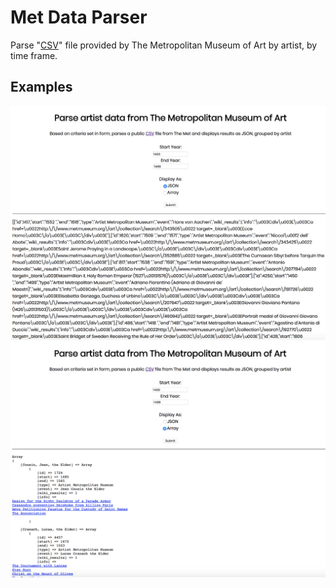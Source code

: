 # Met Data Parser
Parse "[CSV](https://github.com/metmuseum/openaccess/blob/master/MetObjects.csv)" file provided by The Metropolitan Museum of Art by artist, by time frame.

## Examples
<p align='center'>
  <img src='met_json.jpg'/>
  <img src='met_array.jpg'/>
</p>
